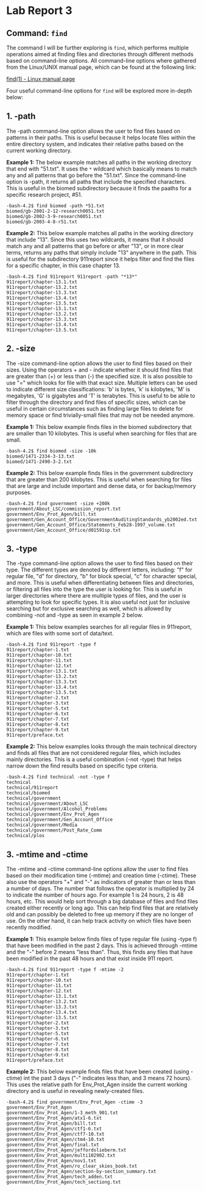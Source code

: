 # Lab Report 3

## Command: `find`

The command I will be further exploring is `find`, which performs multiple operations aimed at finding files and directories through different methods based on command-line options. All command-line options where gathered from the Linux/UNIX manual page, which can be found at the following link:

[find(1) - Linux manual page](https://man7.org/linux/man-pages/man1/find.1.html)

Four useful command-line options for `find` will be explored more in-depth below:


## 1. -path 

The -path command-line option allows the user to find files based on patterns in their paths. This is useful because it helps locate files within the entire directory system, and indicates their relative paths based on the current working directory. 

**Example 1:**
The below example matches all paths in the working directory that end with "51.txt". It uses the `*` wildcard which basically means to match any and all patterns that go before the "51.txt". Since the command-line option is -path, it returns all paths that include the specified characters. This is useful in the biomed subdirectory because it finds the paaths for a specific research project, #51. 

``` 
-bash-4.2$ find biomed -path *51.txt
biomed/gb-2001-2-12-research0051.txt
biomed/gb-2002-3-9-research0051.txt
biomed/gb-2003-4-8-r51.txt
```

**Example 2:**
This below example matches all paths in the working directory that include "13". Since this uses two wildcards, it means that it should match any and all patterns that go before or after "13", or in more clear terms, returns any paths that simply include "13" anywhere in the path. This is useful for the subdirectory 911report since it helps filter and find the files for a specific chapter, in this case chapter 13. 
``` 
-bash-4.2$ find 911report 911report -path "*13*"
911report/chapter-13.1.txt
911report/chapter-13.2.txt
911report/chapter-13.3.txt
911report/chapter-13.4.txt
911report/chapter-13.5.txt
911report/chapter-13.1.txt
911report/chapter-13.2.txt
911report/chapter-13.3.txt
911report/chapter-13.4.txt
911report/chapter-13.5.txt
``` 

## 2. -size
The -size command-line option allows the user to find files based on their sizes. Using the operators + and - indicate whether it should find files that are greater than (+) or less than (-) the specified size. It is also possible to use "=" which looks for file with that exact size. Multiple letters can be used to indicate different size classifications: 'b' is bytes, 'k' is kilobytes, 'M' is megabytes, 'G' is gigabytes and 'T' is terabytes. This is useful to be able to filter through the directory and find files of specific sizes, which can be useful in certain circumstances such as finding large files to delete for memory space or find trivially-small files that may not be needed anymore. 

**Example 1:**
This below example finds files in the biomed subdirectory that are smaller than 10 kilobytes. This is useful when searching for files that are small. 
``` 
-bash-4.2$ find biomed -size -10k 
biomed/1471-2334-3-13.txt
biomed/1471-2490-3-2.txt
``` 

**Example 2:**
This below example finds files in the government subdirectory that are greater than 200 kilobytes. This is useful when searching for files that are large and include important and dense data, or for backup/memory purposes. 
``` 
-bash-4.2$ find government -size +200k
government/About_LSC/commission_report.txt
government/Env_Prot_Agen/bill.txt
government/Gen_Account_Office/GovernmentAuditingStandards_yb2002ed.txt
government/Gen_Account_Office/Statements_Feb28-1997_volume.txt
government/Gen_Account_Office/d01591sp.txt
``` 

## 3. -type 
The -type command-line option allows the user to find files based on their type. The different types are denoted by different letters, including: "f" for regular file, "d" for directory, "b" for block special, "c" for character special, and more. This is useful when differentiating between files and directories, or filtering all files into the type the user is looking for. This is useful in larger directories where there are multiple types of files, and the user is attempting to look for specific types. It is also useful not just for inclusive searching but for exclusive searching as well, which is allowed by combining -not and -type as seen in example 2 below. 

**Example 1:**
This below examples searches for all regular files in 911report, which are files with some sort of data/text. 
``` 
-bash-4.2$ find 911report -type f
911report/chapter-1.txt
911report/chapter-10.txt
911report/chapter-11.txt
911report/chapter-12.txt
911report/chapter-13.1.txt
911report/chapter-13.2.txt
911report/chapter-13.3.txt
911report/chapter-13.4.txt
911report/chapter-13.5.txt
911report/chapter-2.txt
911report/chapter-3.txt
911report/chapter-5.txt
911report/chapter-6.txt
911report/chapter-7.txt
911report/chapter-8.txt
911report/chapter-9.txt
911report/preface.txt
``` 
**Example 2:**
This below examples looks through the main technical directory and finds all files that are not considered regular files, which includes mainly directories. This is a useful combination (-not -type) that helps narrow down the find results based on specific type criteria. 
``` 
-bash-4.2$ find technical -not -type f        
technical
technical/911report
technical/biomed
technical/government
technical/government/About_LSC
technical/government/Alcohol_Problems
technical/government/Env_Prot_Agen
technical/government/Gen_Account_Office
technical/government/Media
technical/government/Post_Rate_Comm
technical/plos
``` 

## 3. -mtime and -ctime
The -mtime and -ctime command-line options allow the user to find files based on their modification time (-mtime) and creation time (-ctime). These also use the operators "+" and "-" as indicators of greater than or less than a number of days. The number that follows the operator is multiplied by 24 to indicate the number of hours ago. For example 1 is 24 hours, 2 is 48 hours, etc. This would help sort through a big database of files and find files created either recently or long ago. This can help find files that are relatively old and can possibly be deleted to free up memory if they are no longer of use. On the other hand, it can help track activity on which files have been recently modified. 

**Example 1:**
This example below finds files of type regular file (using -type f) that have been modified in the past 2 days. This is achieved through -mtime and the "-" before 2 means "less than". Thus, this finds any files that have been modified in the past 48 hours and that exist inside 911 report. 

``` 
-bash-4.2$ find 911report -type f -mtime -2
911report/chapter-1.txt
911report/chapter-10.txt
911report/chapter-11.txt
911report/chapter-12.txt
911report/chapter-13.1.txt
911report/chapter-13.2.txt
911report/chapter-13.3.txt
911report/chapter-13.4.txt
911report/chapter-13.5.txt
911report/chapter-2.txt
911report/chapter-3.txt
911report/chapter-5.txt
911report/chapter-6.txt
911report/chapter-7.txt
911report/chapter-8.txt
911report/chapter-9.txt
911report/preface.txt
``` 
**Example 2:**
This below example finds files that have been created (using -ctime) int the past 3 days ("-" indicates less than, and 3 means 72 hours). This uses the relative path for Env_Prot_Agen inside the current working directory and is useful in revealing newly-created files. 
``` 
-bash-4.2$ find government/Env_Prot_Agen -ctime -3
government/Env_Prot_Agen
government/Env_Prot_Agen/1-3_meth_901.txt
government/Env_Prot_Agen/atx1-6.txt
government/Env_Prot_Agen/bill.txt
government/Env_Prot_Agen/ctf1-6.txt
government/Env_Prot_Agen/ctf7-10.txt
government/Env_Prot_Agen/ctm4-10.txt
government/Env_Prot_Agen/final.txt
government/Env_Prot_Agen/jeffordslieberm.txt
government/Env_Prot_Agen/multi102902.txt
government/Env_Prot_Agen/nov1.txt
government/Env_Prot_Agen/ro_clear_skies_book.txt
government/Env_Prot_Agen/section-by-section_summary.txt
government/Env_Prot_Agen/tech_adden.txt
government/Env_Prot_Agen/tech_sectiong.txt
``` 
